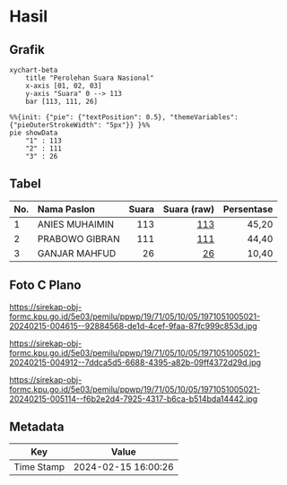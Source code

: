 # Hasil

## Grafik

```mermaid
xychart-beta
    title "Perolehan Suara Nasional"
    x-axis [01, 02, 03]
    y-axis "Suara" 0 --> 113
    bar [113, 111, 26]
```

```mermaid
%%{init: {"pie": {"textPosition": 0.5}, "themeVariables": {"pieOuterStrokeWidth": "5px"}} }%%
pie showData
    "1" : 113
    "2" : 111
    "3" : 26
```

## Tabel

| No. | Nama Paslon    | Suara | Suara (raw) | Persentase |
|:--- |:-------------- | -----:| -----------:| ----------:|
| 1   | ANIES MUHAIMIN | 113   | [113][p-1]  | 45,20      |
| 2   | PRABOWO GIBRAN | 111   | [111][p-2]  | 44,40      |
| 3   | GANJAR MAHFUD  | 26    | [26][p-3]   | 10,40      |


[p-1]: https://github.com/gigit-pemilu/pemilu-2024/blob/main/pilpres/hitung-suara/sub/19-kepulauan-bangka-belitung/sub/71-kota-pangkal-pinang/sub/05-gerunggang/sub/1005-tua-tunu-indah/sub/021-tps/sub/paslon-1.txt
[p-2]: https://github.com/gigit-pemilu/pemilu-2024/blob/main/pilpres/hitung-suara/sub/19-kepulauan-bangka-belitung/sub/71-kota-pangkal-pinang/sub/05-gerunggang/sub/1005-tua-tunu-indah/sub/021-tps/sub/paslon-2.txt
[p-3]: https://github.com/gigit-pemilu/pemilu-2024/blob/main/pilpres/hitung-suara/sub/19-kepulauan-bangka-belitung/sub/71-kota-pangkal-pinang/sub/05-gerunggang/sub/1005-tua-tunu-indah/sub/021-tps/sub/paslon-3.txt

## Foto C Plano

https://sirekap-obj-formc.kpu.go.id/5e03/pemilu/ppwp/19/71/05/10/05/1971051005021-20240215-004615--92884568-de1d-4cef-9faa-87fc999c853d.jpg

https://sirekap-obj-formc.kpu.go.id/5e03/pemilu/ppwp/19/71/05/10/05/1971051005021-20240215-004912--7ddca5d5-6688-4395-a82b-09ff4372d29d.jpg

https://sirekap-obj-formc.kpu.go.id/5e03/pemilu/ppwp/19/71/05/10/05/1971051005021-20240215-005114--f6b2e2d4-7925-4317-b6ca-b514bda14442.jpg


## Metadata

| Key        | Value               |
| ---------- | ------------------- |
| Time Stamp | 2024-02-15 16:00:26 |



